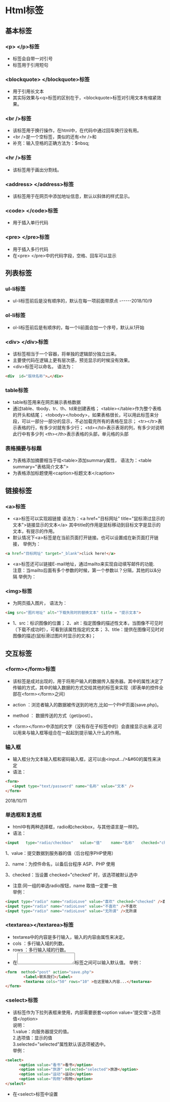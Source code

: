 # Html标签

## 基本标签

### &#60;p&#62; &#60;/p&#62;标签
* 标签会自带一对引号
* 标签用于引用短句


### &#60;blockquote&#62; &#60;/blockquote&#62;标签
* 用于引用长文本
* 其实际效果与&#60;q&#62;标签的区别在于，&#60;blockquote&#62;标签对引用文本有缩紧效果。


### &#60;br /&#62;标签
* 该标签用于换行操作，在html中，在代码中通过回车换行没有用。
* &#60;br /&#62;是一个空标签，类似的还有&#60;hr /&#62;和
* 补充：输入空格的正确方法为：$nbsq;


### &#60;hr /&#62;标签
* 该标签用于画出分割线。


### &#60;address&#62; &#60;/address&#62;标签
* 该标签用于在网页中添加地址信息，默认以斜体的样式显示。


### &#60;code&#62; &#60;/code&#62;标签
* 用于插入单行代码


### &#60;pre&#62; &#60;/pre&#62;标签
* 用于插入多行代码
* 在&#60;pre&#62; &#60;/pre&#62;中的代码字段，空格、回车可以显示




## 列表标签

### ul-li标签
* ul-li标签前后是没有顺序的，默认在每一项前面带原点
------2018/10/9


### ol-li标签
* ol-li标签前后是有顺序的，每一个li前面会加一个序号，默认从1开始


### &#60;div&#62; &#60;/div&#62;标签
* 该标签相当于一个容器，将单独的逻辑部分独立出来。
* 主要使代码在逻辑上更有层次感，预览显示的时候没有效果。
* &#60;div&#62;标签可以命名，
语法为：
```html
<div  id="版块名称">…</div>
```


### table标签
* table标签用来在网页展示表格数据
* 通过table、tbody、tr、th、td来创建表格；
    &#60;table&#62;&#60;/table&#62;作为整个表格的开头和结尾；
    &#60;tobody&#62;&#60;/tobody&#62;，如果表格很长，可以用此标签来分段，可以一部分一部分的显示，不必加载完所有的表格在显示；
    &#60;tr&#62;&#60;/tr&#62;表示表格的行，有多少对就有多少行；
    &#60;td&#62;&#60;/td&#62;表示表哥的列，有多少对说明此行中有多少列
    &#60;th&#62;&#60;/th&#62;表示表格的头部，单元格的头部



### 表格摘要与标题
* 为表格添加摘要相当于给&#60;table&#62;添加summary属性，
语法为：&#60;table summary="表格简介文本"&#62;
* 为表格添加标题使用&#60;caption&#62;标题文本&#60;/caption&#62;





## 链接标签

### &#60;a&#62;标签
* &#60;a&#62;标签可以实现超链接
语法为：&#60;a  href="目标网址"  title="鼠标滑过显示的文本"&#62;链接显示的文本&#60;/a&#62;
其中title的作用是鼠标移动到目标文字是显示的文本，有提示的作用。
* 默认情况下&#60;a&#62;标签是在当前页面打开链接。也可以设置成在新页面打开链接，
举例为：
```html
<a href="目标网址" target="_blank">click here!</a>
```
* &#60;a&#62;标签还可以链接E-mail地址，通过mailto来实现自动填写邮件的功能.  
注意：当mailto后面有多个参数的时候，第一个参数以？分隔，其他的以&分隔
举例为：


### &#60;img&#62;标签
* 为网页插入图片，
语法为：
```html
<img src="图片地址" alt="下载失败时的替换文本" title = "提示文本">
```
* 1、src：标识图像的位置；
2、alt：指定图像的描述性文本，当图像不可见时（下载不成功时），可看到该属性指定的文本；
3、title：提供在图像可见时对图像的描述(鼠标滑过图片时显示的文本)；




## 交互标签

### &#60;form&#62;&#60;/form&#62;标签
* 该标签是成对出现的，用于将用户输入的数据传入服务器。其中的属性决定了传输的方式，其中的输入数据的方式交给其他的标签来实现（即表单的控件全部在&#60;form&#62;&#60;/form&#62;之间）
* action ：浏览者输入的数据被传送到的地方,比如一个PHP页面(save.php)。
* method ： 数据传送的方式（get/post）。  

* &#60;form&#62;&#60;/form&#62;中添加的文字（没有存在子标签中的）会直接显示出来.这可以用来与输入框等组合在一起起到提示输入什么的作用。


### 输入框
* 输入框分为文本输入框和密码输入框，这可以由&#60;input.../&#62;&#60的属性来决定
* 语法：
```html
<form>
   <input type="text/password" name="名称" value="文本" />
</form>
```
2018/10/11


### 单选框和复选框
* html中有两种选择框，radio和checkbox，与其他语言是一样的。
* 语法：
```html
<input   type="radio/checkbox"   value="值"    name="名称"   checked="checked"/>
```
1、value：提交数据到服务器的值（后台程序PHP使用）

2、name：为控件命名，以备后台程序 ASP、PHP 使用

3、checked：当设置 checked="checked" 时，该选项被默认选中
* 注意:同一组的单选radio按钮，name 取值一定要一致  
举例：
```html
<input type="radio" name="radioLove" value="喜欢" checked="checked" />喜欢
<input type="radio" name="radioLove" value="不喜欢" />不喜欢
<input type="radio" name="radioLove" value="无所谓" />无所谓
```



### &#60;textarea&#62;&#60;/textarea&#62;标签
* textarea中的内容是多行输入，输入的内容由属性来决定。
* cols ：多行输入域的列数。
* rows ：多行输入域的行数。
* 在<textarea></textarea>标签之间可以输入默认值。
举例：
```html
<form  method="post" action="save.php">
        <label>联系我们</label>
        <textarea cols="50" rows="10" >在这里输入内容...</textarea>
</form>
```


### &#60;select&#62;标签
* 该标签作为下拉列表框来使用，内部需要嵌套&#60;option value='提交值'&#62;选项值&#60;/option&#62;  
说明：  
1.value：向服务器提交的值。  
2.选项值：显示的值  
3.selected="selected"属性默认该选项被选中。  
举例：
```html
<select>
      <option value="看书">看书</option>
      <option value="旅游" selected="selected">旅游</option>
      <option value="运动">运动</option>
      <option value="购物">购物</option>
</select>
```
* 在&#60;select&#62;标签中设置



